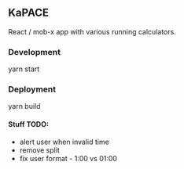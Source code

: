## KaPACE

React / mob-x app with various running calculators.

### Development

  yarn start

### Deployment

  yarn build


#### Stuff TODO:

 * alert user when invalid time
 * remove split
 * fix user format - 1:00 vs 01:00
